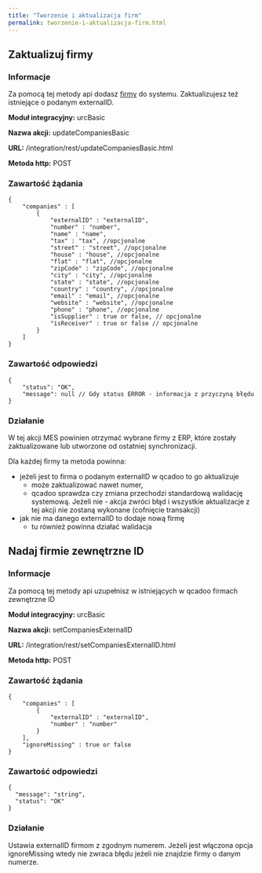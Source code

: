 ```yaml
---
title: "Tworzenie i aktualizacja firm"
permalink: tworzenie-i-aktualizacja-firm.html
---
```


## Zaktualizuj firmy

### Informacje

Za pomocą tej metody api dodasz [firmy](/firmy) do systemu. Zaktualizujesz też istniejące o podanym externalID. 

  **Moduł integracyjny:** urcBasic

  **Nazwa akcji:** updateCompaniesBasic

  **URL:** /integration/rest/updateCompaniesBasic.html

  **Metoda http:** POST

### Zawartość żądania
~~~~~~~~
{
    "companies" : [
        {
            "externalID" : "externalID",
            "number" : "number",
            "name" : "name",
            "tax" : "tax", //opcjonalne
            "street" : "street", //opcjonalne
            "house" : "house", //opcjonalne
            "flat" : "flat", //opcjonalne
            "zipCode" : "zipCode", //opcjonalne
            "city" : "city", //opcjonalne
            "state" : "state", //opcjonalne
            "country" : "country", //opcjonalne
            "email" : "email", //opcjonalne
            "website" : "website", //opcjonalne
            "phone" : "phone", //opcjonalne
            "isSupplier" : true or false, // opcjonalne
            "isReceiver" : true or false // opcjonalne
        }
    ]
}
~~~~~~~~


### Zawartość odpowiedzi
~~~~~~~~
{
    "status": "OK",
    "message": null // Gdy status ERROR - informacja z przyczyną błędu
}
~~~~~~~~

### Działanie
W tej akcji MES powinien otrzymać wybrane firmy z ERP, które zostały zaktualizowane lub utworzone od ostatniej synchronizacji.

Dla każdej firmy ta metoda powinna:
- jeżeli jest to firma o podanym externalID w qcadoo to go aktualizuje
    - może zaktualizować nawet numer,
    - qcadoo sprawdza czy zmiana przechodzi standardową walidację systemową. Jeżeli nie - akcja zwróci błąd i wszystkie aktualizacje z tej akcji nie zostaną wykonane (cofnięcie transakcji)
- jak nie ma danego externalID to dodaje nową firmę
    - tu również powinna działać walidacja


## Nadaj firmie zewnętrzne ID

### Informacje

Za pomocą tej metody api uzupełnisz w istniejących w qcadoo firmach zewnętrzne ID 

  **Moduł integracyjny:** urcBasic

  **Nazwa akcji:** setCompaniesExternalID

  **URL:** /integration/rest/setCompaniesExternalID.html

  **Metoda http:** POST

### Zawartość żądania
~~~~~~~~
{
    "companies" : [
        {
            "externalID" : "externalID",
            "number" : "number"
        }
    ],
    "ignoreMissing" : true or false
}
~~~~~~~~


### Zawartość odpowiedzi
~~~~~~~~
{
  "message": "string",
  "status": "OK"
}
~~~~~~~~

### Działanie
Ustawia externalID firmom z zgodnym numerem. Jeżeli jest włączona opcja ignoreMissing wtedy nie zwraca błędu jeżeli nie znajdzie firmy o danym numerze.


